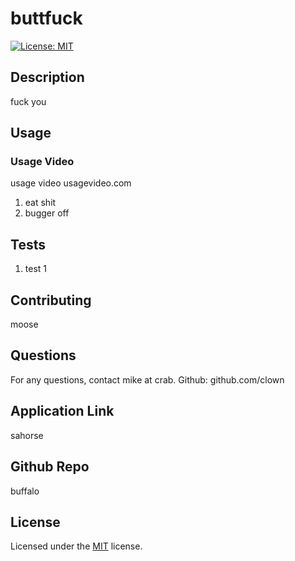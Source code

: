 # buttfuck
  
[![License: MIT](https://img.shields.io/badge/License-MIT-yellow.svg)](https://opensource.org/licenses/MIT)


## Description 
fuck you

## Usage
### Usage Video
usage video
usagevideo.com

1. eat shit
2. bugger off
 


## Tests
1. test 1

## Contributing
moose

## Questions
For any questions, contact mike at crab.
Github: github.com/clown 

## Application Link
sahorse

## Github Repo
buffalo

## License
Licensed under the [MIT](LICENSE.txt) license.


